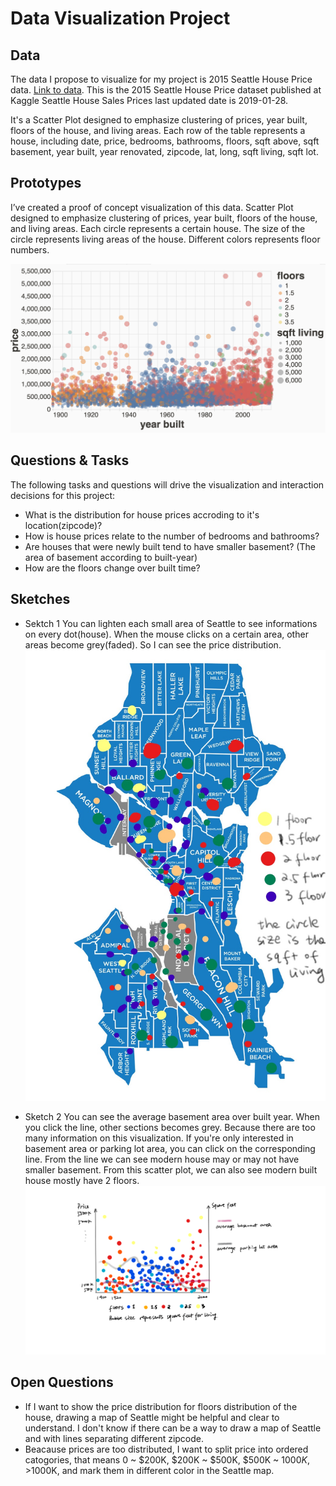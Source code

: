 # Data Visualization Project

## Data

The data I propose to visualize for my project is 2015 Seattle House Price data. [Link to data](https://gist.github.com/GeniXiong/e7c6bf03262966c543faa26805bf8bc7). This is the 2015 Seattle House Price dataset published at Kaggle Seattle House Sales Prices last updated date is 2019-01-28.

It's a Scatter Plot designed to emphasize clustering of prices, year built, floors of the house, and living areas.
Each row of the table represents a house, including date, price, bedrooms, bathrooms, floors, sqft above, sqft basement, year built, year renovated, zipcode, lat, long, sqft living, sqft lot.

## Prototypes

I’ve created a proof of concept visualization of this data. Scatter Plot designed to emphasize clustering of prices, year built, floors of the house, and living areas. Each circle represents a certain house. The size of the circle represents living areas of the house. Different colors represents floor numbers.

[![image](/vizhub_draft.png)](https://vizhub.com/GeniXiong/0e9425dbf1ac437a8cc230f8878cf20b)


## Questions & Tasks

The following tasks and questions will drive the visualization and interaction decisions for this project:

 * What is the distribution for house prices accroding to it's location(zipcode)?
 * How is house prices relate to the number of bedrooms and bathrooms?
 * Are houses that were newly built tend to have smaller basement? (The area of basement according to built-year)
 * How are the floors change over built time?

## Sketches

 * Sektch 1
 You can lighten each small area of Seattle to see informations on every dot(house). When the mouse clicks on a certain area, other areas become grey(faded). So I can see the price distribution. 
![image](/draft1.jpg)

 * Sketch 2
 You can see the average basement area over built year. When you click the line, other sections becomes grey. Because there are too many information on this visualization. If you're only interested in basement area or parking lot area, you can click on the corresponding line. From the line we can see modern house may or may not have smaller basement. From this scatter plot, we can also see modern built house mostly have 2 floors.
![image](/draft2.png)

## Open Questions

 * If I want to show the price distribution for floors distribution of the house, drawing a map of Seattle might be helpful and clear to understand. I don't know if there can be a way to draw a map of Seattle and with lines separating different zipcode. 
 * Beacause prices are too distributed, I want to split price into ordered catogories, that means 0 ~ $200K, $200K ~ $500K, $500K ~ $1000K, >$1000K, and mark them in different color in the Seattle map.
